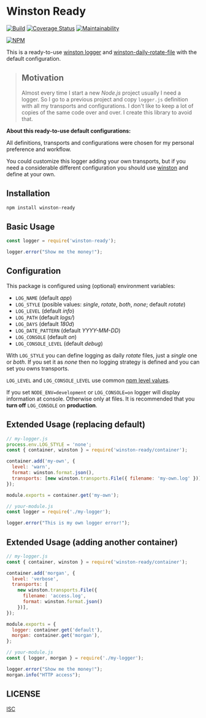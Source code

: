# Winston Ready

[![Build](https://github.com/laendoor/winston-ready/actions/workflows/testing.yml/badge.svg)](https://github.com/laendoor/winston-ready)
[![Coverage Status](https://coveralls.io/repos/github/laendoor/winston-ready/badge.svg)](https://coveralls.io/github/laendoor/winston-ready)
[![Maintainability](https://api.codeclimate.com/v1/badges/e87719fa91b4f8d83340/maintainability)](https://codeclimate.com/github/leandrojdl/winston-ready/maintainability)

[![NPM](https://nodei.co/npm/winston-ready.png)](https://nodei.co/npm/winston-ready/)

This is a ready-to-use [winston logger][winston] and [winston-daily-rotate-file][winston-daily-rotate-file] with the default configuration.

> ## Motivation
>
> Almost every time I start a new _Node.js_ project usually I need a logger. So I go to a previous
> project and copy `logger.js` definition with all my transports and configurations.
> I don't like to keep a lot of copies of the same code over and over.
> I create this library to avoid that.

**About this ready-to-use default configurations:**

All definitions, transports and configurations were chosen for my personal preference and workflow.

You could customize this logger adding your own transports, but if you
need a considerable different configuration you should use [winston][winston] and define at your own.

## Installation

```sh
npm install winston-ready
```

## Basic Usage

```js
const logger = require('winston-ready');

logger.error("Show me the money!");
```

## Configuration

This package is configured using (optional) environment variables:

* `LOG_NAME` (default _app_)
* `LOG_STYLE` (posible values: _single_, _rotate_, _both_, _none_; default _rotate_)
* `LOG_LEVEL` (default _info_)
* `LOG_PATH` (default _logs/_)
* `LOG_DAYS` (default _180d_)
* `LOG_DATE_PATTERN` (default _YYYY-MM-DD_)
* `LOG_CONSOLE` (default _on_)
* `LOG_CONSOLE_LEVEL` (default _debug_)

With `LOG_STYLE` you can define logging as daily _rotate_ files, just a _single_ one or _both_.
If you set it as _none_ then no logging strategy is defined and you can set you owns transports.

`LOG_LEVEL` and `LOG_CONSOLE_LEVEL` use common [npm level values][levels].

If you set `NODE_ENV=development` or `LOG_CONSOLE=on` logger will display information at console.
Otherwise only at files. It is recommended that you **turn off** `LOG_CONSOLE` on **production**.

## Extended Usage (replacing default)

```js
// my-logger.js
process.env.LOG_STYLE = 'none';
const { container, winston } = require('winston-ready/container');

container.add('my-own', {
  level: 'warn',
  format: winston.format.json(),
  transports: [new winston.transports.File({ filename: 'my-own.log' })],
});

module.exports = container.get('my-own');
```

```js
// your-module.js
const logger = require('./my-logger');

logger.error("This is my own logger error!");
```

## Extended Usage (adding another container)

```js
// my-logger.js
const { container, winston } = require('winston-ready/container');

container.add('morgan', {
  level: 'verbose',
  transports: [
    new winston.transports.File({
      filename: 'access.log',
      format: winston.format.json()
    })],
});

module.exports = {
  logger: container.get('default'),
  morgan: container.get('morgan'),
};
```

```js
// your-module.js
const { logger, morgan } = require('./my-logger');

logger.error("Show me the money!");
morgan.info("HTTP access");
```

## LICENSE

[ISC](LICENSE.md)

[winston]: https://github.com/winstonjs/winston
[levels]: https://github.com/winstonjs/winston#logging-levels
[winston-daily-rotate-file]: https://github.com/winstonjs/winston-daily-rotate-file
